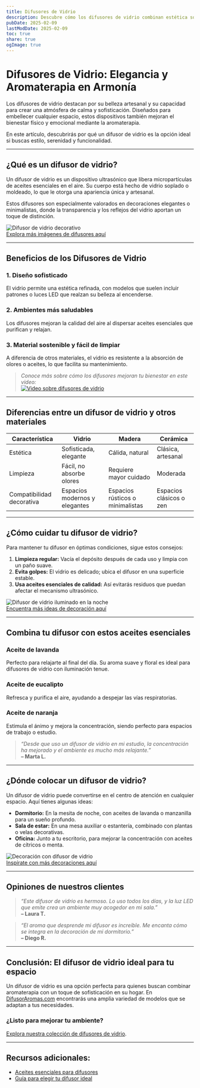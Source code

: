 ```yaml
---
title: Difusores de Vidrio
description: Descubre cómo los difusores de vidrio combinan estética sofisticada y tecnología avanzada para transformar tus espacios con aromaterapia.
pubDate: 2025-02-09
lastModDate: 2025-02-09
toc: true
share: true
ogImage: true
---
```


# Difusores de Vidrio: Elegancia y Aromaterapia en Armonía

Los difusores de vidrio destacan por su belleza artesanal y su capacidad para crear una atmósfera de calma y sofisticación. Diseñados para embellecer cualquier espacio, estos dispositivos también mejoran el bienestar físico y emocional mediante la aromaterapia. 

En este artículo, descubrirás por qué un difusor de vidrio es la opción ideal si buscas estilo, serenidad y funcionalidad.

---

## ¿Qué es un difusor de vidrio?

Un difusor de vidrio es un dispositivo ultrasónico que libera micropartículas de aceites esenciales en el aire. Su cuerpo está hecho de vidrio soplado o moldeado, lo que le otorga una apariencia única y artesanal. 

Estos difusores son especialmente valorados en decoraciones elegantes o minimalistas, donde la transparencia y los reflejos del vidrio aportan un toque de distinción.

![Difusor de vidrio decorativo](https://via.placeholder.com/1024x683.png "Difusor de vidrio elegante")  
[Explora más imágenes de difusores aquí](https://unsplash.com/s/photos/glass-diffuser)

---

## Beneficios de los Difusores de Vidrio

### 1. **Diseño sofisticado**
El vidrio permite una estética refinada, con modelos que suelen incluir patrones o luces LED que realzan su belleza al encenderse.

### 2. **Ambientes más saludables**
Los difusores mejoran la calidad del aire al dispersar aceites esenciales que purifican y relajan.

### 3. **Material sostenible y fácil de limpiar**
A diferencia de otros materiales, el vidrio es resistente a la absorción de olores o aceites, lo que facilita su mantenimiento.

> *Conoce más sobre cómo los difusores mejoran tu bienestar en este video:*  
[![Video sobre difusores de vidrio](https://via.placeholder.com/640x360.png)](https://www.youtube.com/watch?v=sample-link "Cómo funciona un difusor de vidrio")

---

## Diferencias entre un difusor de vidrio y otros materiales

| Característica             | Vidrio                        | Madera                          | Cerámica                       |
|----------------------------|-------------------------------|----------------------------------|-------------------------------|
| Estética                   | Sofisticada, elegante          | Cálida, natural                  | Clásica, artesanal            |
| Limpieza                   | Fácil, no absorbe olores       | Requiere mayor cuidado           | Moderada                      |
| Compatibilidad decorativa  | Espacios modernos y elegantes | Espacios rústicos o minimalistas | Espacios clásicos o zen       |

---

## ¿Cómo cuidar tu difusor de vidrio?

Para mantener tu difusor en óptimas condiciones, sigue estos consejos:

1. **Limpieza regular:** Vacía el depósito después de cada uso y limpia con un paño suave.
2. **Evita golpes:** El vidrio es delicado; ubica el difusor en una superficie estable.
3. **Usa aceites esenciales de calidad:** Así evitarás residuos que puedan afectar el mecanismo ultrasónico.

![Difusor de vidrio iluminado en la noche](https://via.placeholder.com/1024x683.png "Difusor de vidrio iluminado")  
[Encuentra más ideas de decoración aquí](https://www.pexels.com/search/glass-diffuser/)

---

## Combina tu difusor con estos aceites esenciales

### Aceite de lavanda  
Perfecto para relajarte al final del día. Su aroma suave y floral es ideal para difusores de vidrio con iluminación tenue.

### Aceite de eucalipto  
Refresca y purifica el aire, ayudando a despejar las vías respiratorias.

### Aceite de naranja  
Estimula el ánimo y mejora la concentración, siendo perfecto para espacios de trabajo o estudio.

> *“Desde que uso un difusor de vidrio en mi estudio, la concentración ha mejorado y el ambiente es mucho más relajante.”*  
**– Marta L.**

---

## ¿Dónde colocar un difusor de vidrio?

Un difusor de vidrio puede convertirse en el centro de atención en cualquier espacio. Aquí tienes algunas ideas:

- **Dormitorio:** En la mesita de noche, con aceites de lavanda o manzanilla para un sueño profundo.
- **Sala de estar:** En una mesa auxiliar o estantería, combinado con plantas o velas decorativas.
- **Oficina:** Junto a tu escritorio, para mejorar la concentración con aceites de cítricos o menta.

![Decoración con difusor de vidrio](https://via.placeholder.com/1024x683.png "Difusor de vidrio en una sala de estar moderna")  
[Inspírate con más decoraciones aquí](https://unsplash.com/s/photos/aroma-diffuser)

---

## Opiniones de nuestros clientes

> *“Este difusor de vidrio es hermoso. Lo uso todos los días, y la luz LED que emite crea un ambiente muy acogedor en mi sala.”*  
**– Laura T.**

> *“El aroma que desprende mi difusor es increíble. Me encanta cómo se integra en la decoración de mi dormitorio.”*  
**– Diego R.**

---

## Conclusión: El difusor de vidrio ideal para tu espacio

Un difusor de vidrio es una opción perfecta para quienes buscan combinar aromaterapia con un toque de sofisticación en su hogar. En [DifusorAromas.com](https://difusoraromas.com) encontrarás una amplia variedad de modelos que se adaptan a tus necesidades.

### ¿Listo para mejorar tu ambiente?  
[Explora nuestra colección de difusores de vidrio](https://difusoraromas.com/productos/difusores-vidrio).

---

## Recursos adicionales:

- [Aceites esenciales para difusores](https://difusoraromas.com/aceites-esenciales)  
- [Guía para elegir tu difusor ideal](https://difusoraromas.com/guia-difusores)

